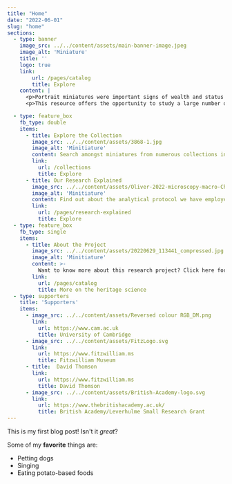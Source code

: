 ```yaml
---
title: "Home"
date: "2022-06-01"
slug: "home"
sections:
  - type: banner
    image_src: ../../content/assets/main-banner-image.jpeg
    image_alt: 'Miniature'
    title: ''
    logo: true
    link:
        url: /pages/catalog
        title: Explore
    content: |
      <p>Portrait miniatures were important signs of wealth and status in Elizabethan and Stuart England and often carried highly personal, symbolic meaning to their owners. Made to fit within the palm of a hand, and often set within lockets adorned with precious stones and enamel detailing, English portrait miniatures need protection from the damaging effects of handling, light and moisture. Today, they are typically displayed within dimly lit display cases in museums, and the extraordinary detail and exquisite artistry of miniatures is therefore hard to appreciate.</p>
      <p>This resource offers the opportunity to study a large number of miniature portraits of men and women of a previous age in greater detail than has ever before been possible. Unlock for yourself centuries old secrets surrounding the sitters, the artists, the materials used and more.</p>

  - type: feature_box
    fb_type: double
    items:
      - title: Explore the Collection
        image_src: ../../content/assets/3868-1.jpg
        image_alt: 'Minitiature'
        content: Search amongst miniatures from numerous collections investigated during the project. Access technical images and analytical results, compare multiple objects and images and view high-magnification details of miniatures.
        link:
          url: /collections
          title: Explore
      - title: Our Research Explained
        image_src: ../../content/assets/Oliver-2022-microscopy-macro-Christine-compressed.jpg
        image_alt: 'Minitiature'
        content: Find out about the analytical protocol we have employed to investigate miniatures, in the lab and on the road.       
        link:
          url: /pages/research-explained
          title: Explore
  - type: feature_box
    fb_type: single
    items:
      - title: About the Project
        image_src: ../../content/assets/20220629_113441_compressed.jpg
        image_alt: 'Minitiature'
        content: >-
          Want to know more about this research project? Click here for further information on the researchers, the work undertaken to date, collaborating institutions and plans for future expansion of this resource.
        link:
          url: /pages/catalog
          title: More on the heritage science     
  - type: supporters
    title: 'Supporters'
    items:
      - image_src: ../../content/assets/Reversed colour RGB_DM.png
        link:
          url: https://www.cam.ac.uk
          title: University of Cambridge
      - image_src: ../../content/assets/FitzLogo.svg
        link:
          url: https://www.fitzwilliam.ms
          title: Fitzwilliam Museum          
      - title:  David Thomson
        link:
          url: https://www.fitzwilliam.ms
          title: David Thomson     
      - image_src: ../../content/assets/British-Academy-logo.svg
        link:
          url: https://www.thebritishacademy.ac.uk/
          title: British Academy/Leverhulme Small Research Grant
---
```


This is my first blog post! Isn't it *great*?

Some of my **favorite** things are:

* Petting dogs
* Singing
* Eating potato-based foods